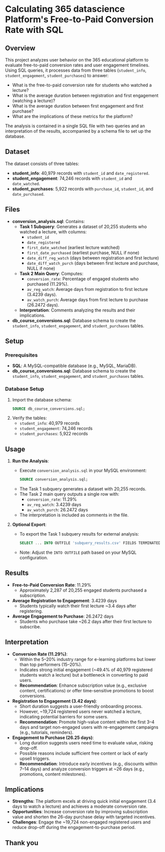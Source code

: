 # Calculating 365 datascience Platform's Free-to-Paid Conversion Rate with SQL

## Overview
This project analyzes user behavior on the 365 educational platform to evaluate free-to-paid conversion rates and user engagement timelines. Using SQL queries, it processes data from three tables (`student_info`, `student_engagement`, `student_purchases`) to answer:
- What is the free-to-paid conversion rate for students who watched a lecture?
- What is the average duration between registration and first engagement (watching a lecture)?
- What is the average duration between first engagement and first purchase?
- What are the implications of these metrics for the platform?

The analysis is contained in a single SQL file with two queries and an interpretation of the results, accompanied by a schema file to set up the database.

## Dataset
The dataset consists of three tables:
- **student_info**: 40,979 records with `student_id` and `date_registered`.
- **student_engagement**: 74,246 records with `student_id` and `date_watched`.
- **student_purchases**: 5,922 records with `purchase_id`, `student_id`, and `date_purchased`.

## Files
- **conversion_analysis.sql**: Contains:
  - **Task 1 Subquery**: Generates a dataset of 20,255 students who watched a lecture, with columns:
    - `student_id`
    - `date_registered`
    - `first_date_watched` (earliest lecture watched)
    - `first_date_purchased` (earliest purchase, NULL if none)
    - `date_diff_reg_watch` (days between registration and first lecture)
    - `date_diff_watch_purch` (days between first lecture and purchase, NULL if none)
  - **Task 2 Main Query**: Computes:
    - `conversion_rate`: Percentage of engaged students who purchased (11.29%).
    - `av_reg_watch`: Average days from registration to first lecture (3.4239 days).
    - `av_watch_purch`: Average days from first lecture to purchase (26.2472 days).
  - **Interpretation**: Comments analyzing the results and their implications.
- **db_course_conversions.sql**: Database schema to create the `student_info`, `student_engagement`, and `student_purchases` tables.

## Setup
### Prerequisites
- **SQL**: A MySQL-compatible database (e.g., MySQL, MariaDB).
- **db_course_conversions.sql**: Database schema to create the `student_info`, `student_engagement`, and `student_purchases` tables.

### Database Setup
1. Import the database schema:
   ```sql
   SOURCE db_course_conversions.sql;
   ```
2. Verify the tables:
   - `student_info`: 40,979 records
   - `student_engagement`: 74,246 records
   - `student_purchases`: 5,922 records

## Usage
1. **Run the Analysis**:
   - Execute `conversion_analysis.sql` in your MySQL environment:
     ```sql
     SOURCE conversion_analysis.sql;
     ```
   - The Task 1 subquery generates a dataset with 20,255 records.
   - The Task 2 main query outputs a single row with:
     - `conversion_rate`: 11.29%
     - `av_reg_watch`: 3.4239 days
     - `av_watch_purch`: 26.2472 days
   - The interpretation is included as comments in the file.

2. **Optional Export**:
   - To export the Task 1 subquery results for external analysis:
     ```sql
     SELECT ... INTO OUTFILE 'subquery_results.csv' FIELDS TERMINATED BY ',' LINES TERMINATED BY '\n';
     ```
   - Note: Adjust the `INTO OUTFILE` path based on your MySQL configuration.

## Results
- **Free-to-Paid Conversion Rate**: 11.29%
  - Approximately 2,287 of 20,255 engaged students purchased a subscription.
- **Average Registration to Engagement**: 3.4239 days
  - Students typically watch their first lecture ~3.4 days after registering.
- **Average Engagement to Purchase**: 26.2472 days
  - Students who purchase take ~26.2 days after their first lecture to subscribe.

## Interpretation
- **Conversion Rate (11.29%)**:
  - Within the 5–20% industry range for e-learning platforms but lower than top performers (15–20%).
  - Indicates strong initial engagement (~49.4% of 40,979 registered students watch a lecture) but a bottleneck in converting to paid users.
  - **Recommendation**: Enhance subscription value (e.g., exclusive content, certifications) or offer time-sensitive promotions to boost conversions.
- **Registration to Engagement (3.42 days)**:
  - Short duration suggests a user-friendly onboarding process.
  - However, ~19,724 registered users never watched a lecture, indicating potential barriers for some users.
  - **Recommendation**: Promote high-value content within the first 3–4 days and target non-engaged users with re-engagement campaigns (e.g., tutorials, reminders).
- **Engagement to Purchase (26.25 days)**:
  - Long duration suggests users need time to evaluate value, risking drop-off.
  - Possible reasons include sufficient free content or lack of early upsell triggers.
  - **Recommendation**: Introduce early incentives (e.g., discounts within 7–14 days) and analyze conversion triggers at ~26 days (e.g., promotions, content milestones).

## Implications
- **Strengths**: The platform excels at driving quick initial engagement (3.4 days to watch a lecture) and achieves a moderate conversion rate.
- **Opportunities**: Increase conversion rate by improving subscription value and shorten the 26-day purchase delay with targeted incentives.
- **Challenges**: Engage the ~19,724 non-engaged registered users and reduce drop-off during the engagement-to-purchase period.

## Thank you
